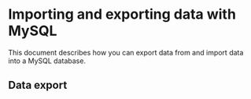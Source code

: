 # Importing and exporting data with MySQL

This document describes how you can export data from and import data into a MySQL database. 

## Data export

